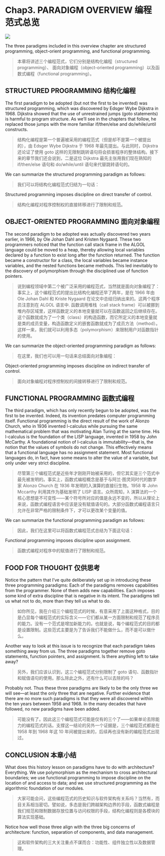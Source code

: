 # Chap3. PARADIGM OVERVIEW 编程范式总览

![](https://ngte-superbed.oss-cn-beijing.aliyuncs.com/book/mono/un/CH-UN03.jpg)

The three paradigms included in this overview chapter are structured programming, object-orient programming, and functional programming.

> 本章将讲述三个编程范式，它们分别是结构化编程（structured programming）、 面向对象编程（object-oriented programming）以及函数式编程（functional programming）。

## STRUCTURED PROGRAMMING 结构化编程

The first paradigm to be adopted (but not the first to be invented) was structured programming, which was discovered by Edsger Wybe Dijkstra in 1968. Dijkstra showed that the use of unrestrained jumps (goto statements) is harmful to program structure. As we’ll see in the chapters that follow, he replaced those jumps with the more familiar if/then/else and do/while/until constructs.

> 结构化编程是第一个普遍被采用的编程范式（但是却不是第一个被提出的），由 Edsger Wybe Dijkstra 于 1968 年最先提出。与此同时，Dijkstra 还论证了使用 goto 这样的无限制跳转语句将会损害程序的整体结构。接下来的章节我们还会说到，二是这位 Dijkstra 最先主张用我们现在熟知的 if/then/else 语句和 do/while/until 语句来代替跳转语句的。

We can summarize the structured programming paradigm as follows:

> 我们可以将结构化编程范式归结为一句话：

Structured programming imposes discipline on direct transfer of control.

> 结构化编程对程序控制权的直接转移进行了限制和规范。

## OBJECT-ORIENTED PROGRAMMING 面向对象编程

The second paradigm to be adopted was actually discovered two years earlier, in 1966, by Ole Johan Dahl and Kristen Nygaard. These two programmers noticed that the function call stack frame in the ALGOL language could be moved to a heap, thereby allowing local variables declared by a function to exist long after the function returned. The function became a constructor for a class, the local variables became instance variables, and the nested functions became methods. This led inevitably to the discovery of polymorphism through the disciplined use of function pointers.

> 说到编程领域中第二个被广泛采用的编程范式，当然就是面向对象编程了：事实上，这个编程范式的提出比结构化编程还早了两年，是在 1966 年由 Ole Johan Dahl 和 Kriste Nygaard 在论文中总结归纳出来的。这两个程序员注意到在 ALGOL 语言中. 函数调用堆栈（call stack frame）可以被挪到堆内存区域里，这样函数定义的本地变量就可以在函数返回之后继续存在。这个函数就成为了一个类（class）的构造函数，而它所定义的本地变量就是类的成员变量，构造函数定义的嵌套函数就成为了成员方法（method）。这样一来，我们就可以利用多态（polymorphism）来限制用户对函数指针的使用。

We can summarize the object-oriented programming paradigm as follows:

> 在这里，我们也可以用一句话来总结面向对象编程：

Object-oriented programming imposes discipline on indirect transfer of control.

> 面向对象编程对程序控制权的间接转移进行了限制和规范。

## FUNCTIONAL PROGRAMMING 函数式编程

The third paradigm, which has only recently begun to be adopted, was the first to be invented. Indeed, its invention predates computer programming itself. Functional programming is the direct result of the work of Alonzo Church, who in 1936 invented l-calculus while pursuing the same mathematical problem that was motivating Alan Turing at the same time. His l-calculus is the foundation of the LISP language, invented in 1958 by John McCarthy. A foundational notion of l-calculus is immutability—that is, the notion that the values of symbols do not change. This effectively means that a functional language has no assignment statement. Most functional languages do, in fact, have some means to alter the value of a variable, but only under very strict discipline.

> 尽管第三个编程范式是近些年才刚刚开始被采用的，但它其实是三个范式中最先被发明的。事实上，函数式编程概念是基于与阿兰·图灵同时代的数学家 Alonzo Church 在 1936 年发明的入演算的直接衍生物。1958 年 John Mccarthy 利用其作为基础发明了 LISP 语言。众所周知，λ 演算法的一个核心思想是不可变性——某个符号所对应的值是永远不变的，所以从理论上来说，函数式编程语言中应该是没有赋值语句的。大部分函数式编程语言只允许在非常严格的限制条件下，才可以更改某个变量的值。

We can summarize the functional programming paradigm as follows:

> 因此，我们在这里可以将函数式编程范式总结为下面这句话：

Functional programming imposes discipline upon assignment.

> 函数式编程对程序中的赋值进行了限制和规范。

## FOOD FOR THOUGHT 仅供思考

Notice the pattern that I’ve quite deliberately set up in introducing these three programming paradigms: Each of the paradigms removes capabilities from the programmer. None of them adds new capabilities. Each imposes some kind of extra discipline that is negative in its intent. The paradigms tell us what not to do, more than they tell us what to do.

> 如你所见，我在介绍三个编程范式的时候，有意采用了上面这种格式，目的是凸显每个编程范式的实际含义——它们都从某一方面限制和规范了程序员的能力。没有一个范式是增加新能力的。也就是说，每个编程范式的目的都是设置限制。这些范式主要是为了告诉我们不能做什么，而不是可以做什么。

Another way to look at this issue is to recognize that each paradigm takes something away from us. The three paradigms together remove goto statements, function pointers, and assignment. Is there anything left to take away?

> 另外，我们应该认识到，这三个编程范式分别限制了 goto 语句、函数指针和赋值语句的使用。那么除此之外，还有什么可以去除的吗？

Probably not. Thus these three paradigms are likely to be the only three we will see—at least the only three that are negative. Further evidence that there are no more such paradigms is that they were all discovered within the ten years between 1958 and 1968. In the many decades that have followed, no new paradigms have been added.

> 可能没有了。因此这三个编程范式可能是仅有的三个了——如果单论去除能力的编程范式的话。支撑这一结论的另外一个证据是，三个编程范式都是在 1958 年到 1968 年这 10 年间被提出来的，后续再也没有新的编程范式出现过。

## CONCLUSION 本章小结

What does this history lesson on paradigms have to do with architecture? Everything. We use polymorphism as the mechanism to cross architectural boundaries; we use functional programming to impose discipline on the location of and access to data; and we use structured programming as the algorithmic foundation of our modules.

> 大家可能会问，这些编程范式的历史知识与软件架构有关系吗？当然有，而目关系相当密切。譬如说，多态是我们跨越架构边界的手段，函数式编程是我们规范和限制数据存放位置与访问权限的手段，结构化编程则是各模块的算法实现基础。

Notice how well those three align with the three big concerns of architecture: function, separation of components, and data management.

> 这和软件架构的三大关注重点不谋而合：功能性、组件独立性以及数据管理。

